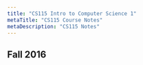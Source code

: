 ```yaml
---
title: "CS115 Intro to Computer Science 1"
metaTitle: "CS115 Course Notes"
metaDescription: "CS115 Notes"
---
```

 Fall 2016
---

